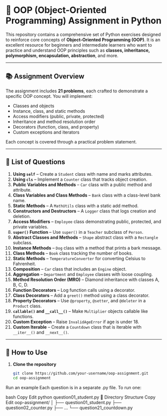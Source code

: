 # 🧠 OOP (Object-Oriented Programming) Assignment in Python

This repository contains a comprehensive set of Python exercises designed to reinforce core concepts of **Object-Oriented Programming (OOP)**. It is an excellent resource for beginners and intermediate learners who want to practice and understand OOP principles such as **classes, inheritance, polymorphism, encapsulation, abstraction**, and more.

---

## 📚 Assignment Overview

The assignment includes **21 problems**, each crafted to demonstrate a specific OOP concept. You will implement:

- Classes and objects  
- Instance, class, and static methods  
- Access modifiers (public, private, protected)  
- Inheritance and method resolution order  
- Decorators (function, class, and property)  
- Custom exceptions and iterators

Each concept is covered through a practical problem statement.

---

## 📝 List of Questions

1. **Using `self`** – Create a `Student` class with name and marks attributes.
2. **Using `cls`** – Implement a `Counter` class that tracks object creation.
3. **Public Variables and Methods** – `Car` class with a public method and attribute.
4. **Class Variables and Class Methods** – `Bank` class with a class-level bank name.
5. **Static Methods** – A `MathUtils` class with a static add method.
6. **Constructors and Destructors** – A `Logger` class that logs creation and deletion.
7. **Access Modifiers** – `Employee` class demonstrating public, protected, and private variables.
8. **`super()` Function** – Use `super()` in a `Teacher` subclass of `Person`.
9. **Abstract Classes and Methods** – `Shape` abstract class with a `Rectangle` subclass.
10. **Instance Methods** – `Dog` class with a method that prints a bark message.
11. **Class Methods** – `Book` class tracking the number of books.
12. **Static Methods** – `TemperatureConverter` for converting Celsius to Fahrenheit.
13. **Composition** – `Car` class that includes an `Engine` object.
14. **Aggregation** – `Department` and `Employee` classes with loose coupling.
15. **Method Resolution Order (MRO)** – Diamond inheritance with classes A, B, C, D.
16. **Function Decorators** – Log function calls using a decorator.
17. **Class Decorators** – Add a `greet()` method using a class decorator.
18. **Property Decorators** – Use `@property`, `@setter`, and `@deleter` in a `Product` class.
19. **`callable()` and `__call__()`** – Make `Multiplier` objects callable like functions.
20. **Custom Exception** – Raise `InvalidAgeError` if age is under 18.
21. **Custom Iterable** – Create a `Countdown` class that is iterable with `__iter__()` and `__next__()`.

---

## 🚀 How to Use

1. **Clone the repository**  
   ```bash
   git clone https://github.com/your-username/oop-assignment.git
   cd oop-assignment
Run an example
Each question is in a separate .py file. To run one:

bash
Copy
Edit
python question01_student.py
📂 Directory Structure
Copy
Edit
oop-assignment/
│
├── question01_student.py
├── question02_counter.py
├── ...
└── question21_countdown.py